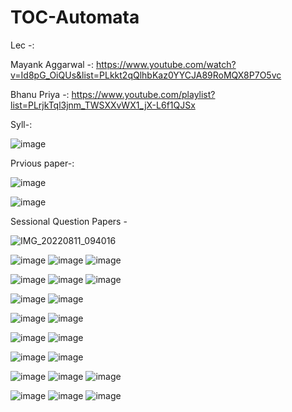 
# TOC-Automata

Lec -:

Mayank Aggarwal -: https://www.youtube.com/watch?v=Id8pG_OiQUs&list=PLkkt2qQlhbKaz0YYCJA89RoMQX8P7O5vc

Bhanu Priya -: https://www.youtube.com/playlist?list=PLrjkTql3jnm_TWSXXvWX1_jX-L6f1QJSx

Syll-:

![image](https://user-images.githubusercontent.com/59536110/181947406-87de7f5b-e7fd-45be-8303-5209f210f349.png)

Prvious paper-:

![image](https://user-images.githubusercontent.com/59536110/181955125-48885ac6-ca78-489e-94b8-50a7fadf6162.png)

![image](https://user-images.githubusercontent.com/59536110/181955514-d191e597-3676-4c83-b0f4-651bf4ab0690.png)

Sessional Question Papers -

![IMG_20220811_094016](https://user-images.githubusercontent.com/93399136/184063604-59003c3f-69a0-4e0a-9132-5f9dbe0a40e8.jpg)

![image](https://user-images.githubusercontent.com/59536110/184189073-383e8815-b9be-4649-a79d-257e9c5e0e00.png)
![image](https://user-images.githubusercontent.com/59536110/184189145-54dca4fb-962d-433e-b13e-1882ae31ff3a.png)
![image](https://user-images.githubusercontent.com/59536110/184189219-ce9cf926-1b55-4daf-8baa-2104909f3b40.png)

![image](https://user-images.githubusercontent.com/59536110/184190046-77b85444-b92d-4581-adaa-a5dfbf207b6b.png)
![image](https://user-images.githubusercontent.com/59536110/184190138-79ca1d3a-fac2-43a0-9da2-d352e4d8be1b.png)
![image](https://user-images.githubusercontent.com/59536110/184190239-6f9f34f0-5fb3-4021-a27e-0a6ad90138bb.png)

![image](https://user-images.githubusercontent.com/59536110/184191561-14811485-c659-40c1-a917-0a957557270b.png)
![image](https://user-images.githubusercontent.com/59536110/184191594-4ef6327e-a1d4-4a93-a79f-c238d289ef19.png)

![image](https://user-images.githubusercontent.com/59536110/184192672-04be6e34-6cfd-425a-98b5-879de4860678.png)
![image](https://user-images.githubusercontent.com/59536110/184192809-fb13559b-e3f8-439a-9a67-95545ac11bb4.png)

![image](https://user-images.githubusercontent.com/59536110/184193940-05b0d43a-4d2e-4370-8c54-7e0a55a2c613.png)
![image](https://user-images.githubusercontent.com/59536110/184193996-4b703740-7d20-4c25-b496-0743212bdfde.png)

![image](https://user-images.githubusercontent.com/59536110/184208133-f9d34be5-3fef-481c-ba30-beb6cd8a824b.png)
![image](https://user-images.githubusercontent.com/59536110/184208188-37ae72e3-4839-436e-80d7-45109ef36e77.png)

![image](https://user-images.githubusercontent.com/59536110/184208520-7f74ac3e-fdcc-4a8d-9915-cac5001578ee.png)
![image](https://user-images.githubusercontent.com/59536110/184208586-aafa74f6-5331-4b88-9f47-913ab933b186.png)
![image](https://user-images.githubusercontent.com/59536110/184208621-a30fe685-9ef4-457e-b8da-252de0b7f8b7.png)

![image](https://user-images.githubusercontent.com/59536110/184209120-c7a3700c-1300-40dd-8a20-3d48caf4f0f6.png)
![image](https://user-images.githubusercontent.com/59536110/184209280-f3a2bd9e-60f8-4cb0-8f7d-2529658d425b.png)
![image](https://user-images.githubusercontent.com/59536110/184209312-9df2a13f-74e6-4ea5-a7b0-67bd481fd1b0.png)


